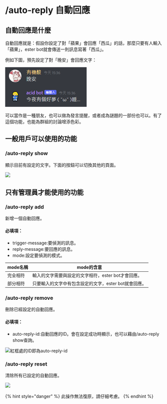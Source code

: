 # /auto-reply 自動回應

## 自動回應是什麼

自動回應就是：假設你設定了對「蘋果」會回應「西瓜」的話，那麼只要有人輸入「蘋果」，ester bot就會傳送一則訊息寫著「西瓜」。

例如下圖，預先設定了對「晚安」會回應文字：

![](../.gitbook/assets/image.png)

可以當作是一種朋友，也可以做為發言提醒，或者成為謎題的一部份也可以。有了這個功能，也能為群組的討論增添色彩。

## 一般用戶可以使用的功能

### /auto-reply show

顯示目前有設定的文字。下面的按鈕可以切換其他的頁面。

![](https://cdn.discordapp.com/attachments/949933960916504626/949941895323320340/spaces2FSkGKTbU9GI7xyBN7nZl42Fuploads2FZFyidmSj5FTmBXD4rPts2Fimage.png)

## 只有管理員才能使用的功能

### /auto-reply add

新增一個自動回應。

#### 必填項：

* trigger-message:要偵測的訊息。
* reply-message:要回應的訊息。
* mode:設定要偵測的模式。

| mode名稱 | mode的含意                        |
| ------ | ------------------------------ |
| 完全相符   | 輸入的文字需要與設定的文字相符，ester bot才會回應。  |
| 部分相符   | 只要輸入的文字中有包含設定的文字，ester bot就會回應。 |

### /auto-reply remove

刪除已經設定的自動回應。

#### 必填項：

* auto-reply-id:自動回應的ID。會在設定成功時顯示，也可以藉由/auto-reply show查詢。

![紅框處的ID即為auto-reply-id](https://cdn.discordapp.com/attachments/949933960916504626/949942291349524541/unknown.png)

### /auto-reply reset

​清除所有已設定的自動回應。

![](https://cdn.discordapp.com/attachments/949933960916504626/949941570906509383/unknown.png)

{% hint style="danger" %}
此操作無法復原，請仔細考慮。
{% endhint %}

